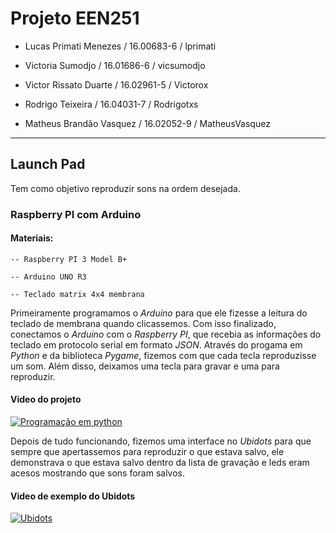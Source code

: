 # Projeto EEN251

- Lucas Primati Menezes / 16.00683-6 / lprimati 

- Victoria Sumodjo / 16.01686-6 / vicsumodjo 

- Victor Rissato Duarte / 16.02961-5 / Victorox 

- Rodrigo Teixeira / 16.04031-7 / Rodrigotxs 

- Matheus Brandão Vasquez / 16.02052-9 / MatheusVasquez

-------------------------------------------------------------------

## Launch Pad

  Tem como objetivo reproduzir sons na ordem desejada.
  
### Raspberry PI com Arduino

####  Materiais: 
  
    -- Raspberry PI 3 Model B+
    
    -- Arduino UNO R3
    
    -- Teclado matrix 4x4 membrana
    
  Primeiramente programamos o *Arduino* para que ele fizesse a leitura do teclado de membrana quando clicassemos.
  Com isso finalizado, conectamos o *Arduino* com o *Raspberry PI*, que recebia as informações do teclado em protocolo serial em formato *JSON*.
  Através do progama em *Python* e da biblioteca *Pygame*, fizemos com que cada tecla reproduzisse um som. Além disso, deixamos uma tecla para gravar e uma para reproduzir.

#### Video do projeto
[![Programação em python](http://img.youtube.com/vi/HFNnqhk_Cmc/0.jpg)](http://www.youtube.com/watch?v=HFNnqhk_Cmc "Programação em python finalizada")

  Depois de tudo funcionando, fizemos uma interface no *Ubidots* para que sempre que apertassemos para reproduzir o que estava salvo, ele demonstrava o que estava salvo dentro da   lista de gravação e leds eram acesos mostrando que sons foram salvos.

#### Video de exemplo do Ubidots
[![Ubidots](http://img.youtube.com/vi/7rjObygRdwQ/0.jpg)](http://www.youtube.com/watch?v=7rjObygRdwQ "Ubitos finalizado")


